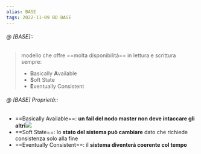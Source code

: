 ```yaml
---
alias: BASE
tags: 2022-11-09 BD BASE
---
```


###### @ [BASE]::
> modello che offre ==molta disponibilità== in lettura e scrittura sempre:
> - **B**asically **A**vailable
> - **S**oft State
> - **E**ventually Consistent
<!--ID: 1670236970876-->


###### @ [BASE] Proprietà::
- ==Basically Available==: **un fail del nodo master non deve intaccare gli altri**![](Uni/BD/img/masterslave.jpeg)
- ==Soft State==: lo **stato del sistema può cambiare** dato che richiede consistenza solo alla fine
- ==Eventually Consistent==: il **sistema diventerà coerente col tempo**
<!--ID: 1670236970880-->
